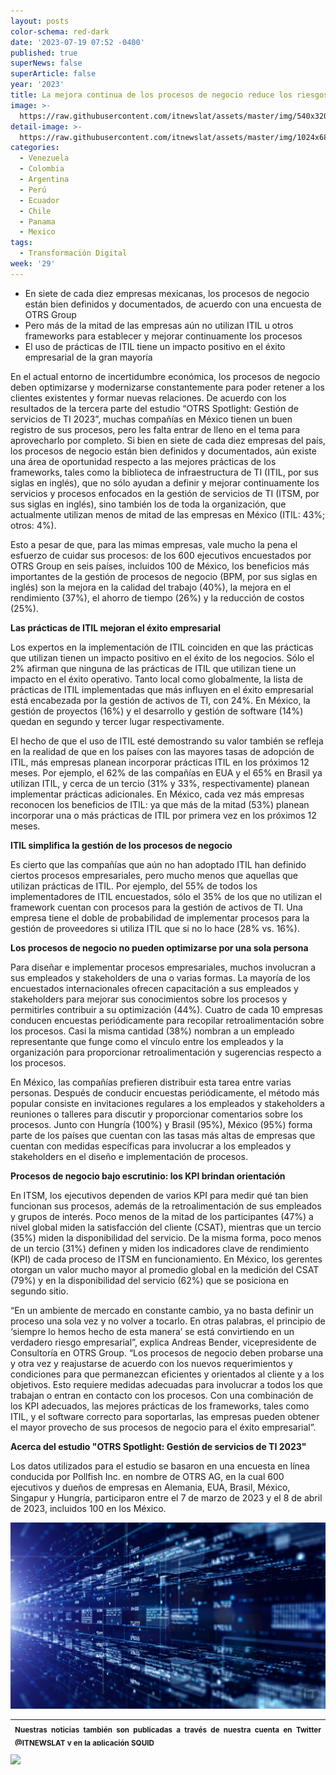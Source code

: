 ```yaml
---
layout: posts
color-schema: red-dark
date: '2023-07-19 07:52 -0400'
published: true
superNews: false
superArticle: false
year: '2023'
title: La mejora continua de los procesos de negocio reduce los riesgos operativos
image: >-
  https://raw.githubusercontent.com/itnewslat/assets/master/img/540x320/autopista-de-informacion-p.jpg
detail-image: >-
  https://raw.githubusercontent.com/itnewslat/assets/master/img/1024x680/autopista-de-informacion-g.jpg
categories:
  - Venezuela
  - Colombia
  - Argentina
  - Perú
  - Ecuador
  - Chile
  - Panama
  - Mexico
tags:
  - Transformación Digital
week: '29'
---
```

- En siete de cada diez empresas mexicanas, los procesos de negocio están bien definidos y documentados, de acuerdo con una encuesta de OTRS Group 
- Pero más de la mitad de las empresas aún no utilizan ITIL u otros frameworks para establecer y mejorar continuamente los procesos
- El uso de prácticas de ITIL tiene un impacto positivo en el éxito empresarial de la gran mayoría 

En el actual entorno de incertidumbre económica, los procesos de negocio deben optimizarse y modernizarse constantemente para poder retener a los clientes existentes y formar nuevas relaciones. De acuerdo con los resultados de la tercera parte del estudio “OTRS Spotlight: Gestión de servicios de TI 2023”, muchas compañías en México tienen un buen registro de sus procesos, pero les falta entrar de lleno en el tema para aprovecharlo por completo. Si bien en siete de cada diez empresas del país, los procesos de negocio están bien definidos y documentados, aún existe una área de oportunidad respecto a las mejores prácticas de los frameworks, tales como la biblioteca de infraestructura de TI (ITIL, por sus siglas en inglés), que no sólo ayudan a definir y mejorar continuamente los servicios y procesos enfocados en la gestión de servicios de TI (ITSM, por sus siglas en inglés), sino también los de toda la organización, que actualmente utilizan menos de mitad de las empresas en México (ITIL: 43%; otros: 4%). 

Esto a pesar de que, para las mimas empresas, vale mucho la pena el esfuerzo de cuidar sus procesos: de los 600 ejecutivos encuestados por OTRS Group en seis países, incluidos 100 de México, los beneficios más importantes de la gestión de procesos de negocio (BPM, por sus siglas en inglés) son la mejora en la calidad del trabajo (40%), la mejora en el rendimiento (37%), el ahorro de tiempo (26%) y la reducción de costos (25%).   

**Las prácticas de ITIL mejoran el éxito empresarial**

Los expertos en la implementación de ITIL coinciden en que las prácticas que utilizan tienen un impacto positivo en el éxito de los negocios. Sólo el 2% afirman que ninguna de las prácticas de ITIL que utilizan tiene un impacto en el éxito operativo. Tanto local como globalmente, la lista de prácticas de ITIL implementadas que más influyen en el éxito empresarial está encabezada por la gestión de activos de TI, con 24%. En México, la gestión de proyectos (16%) y el desarrollo y gestión de software (14%) quedan en segundo y tercer lugar respectivamente.

El hecho de que el uso de ITIL esté demostrando su valor también se refleja en la realidad de que en los países con las mayores tasas de adopción de ITIL, más empresas planean incorporar prácticas ITIL en los próximos 12 meses. Por ejemplo, el 62% de las compañías en EUA y el 65% en Brasil ya utilizan ITIL, y cerca de un tercio (31% y 33%, respectivamente) planean implementar prácticas adicionales. En México, cada vez más empresas reconocen los beneficios de ITIL: ya que más de la mitad (53%) planean incorporar una o más prácticas de ITIL por primera vez en los próximos 12 meses.

**ITIL simplifica la gestión de los procesos de negocio**

Es cierto que las compañías que aún no han adoptado ITIL han definido ciertos procesos empresariales, pero mucho menos que aquellas que utilizan prácticas de ITIL. Por ejemplo, del 55% de todos los implementadores de ITIL encuestados, sólo el 35% de los que no utilizan el framework cuentan con procesos para la gestión de activos de TI. Una empresa tiene el doble de probabilidad de implementar procesos para la gestión de proveedores si utiliza ITIL que si no lo hace (28% vs. 16%). 

**Los procesos de negocio no pueden optimizarse por una sola persona**

Para diseñar e implementar procesos empresariales, muchos involucran a sus empleados y stakeholders de una o varias formas. La mayoría de los encuestados internacionales ofrecen capacitación a sus empleados y stakeholders para mejorar sus conocimientos sobre los procesos y permitirles contribuir a su optimización (44%). Cuatro de cada 10 empresas conducen encuestas periódicamente para recopilar retroalimentación sobre los procesos. Casi la misma cantidad (38%) nombran a un empleado representante que funge como el vínculo entre los empleados y la organización para proporcionar retroalimentación y sugerencias respecto a los procesos.  

En México, las compañías prefieren distribuir esta tarea entre varias personas. Después de conducir encuestas periódicamente, el método más popular consiste en invitaciones regulares a los empleados y stakeholders a reuniones o talleres para discutir y proporcionar comentarios sobre los procesos. Junto con Hungría (100%) y Brasil (95%), México (95%) forma parte de los países que cuentan con las tasas más altas de empresas que cuentan con medidas específicas para involucrar a los empleados y stakeholders en el diseño e implementación de procesos.

**Procesos de negocio bajo escrutinio: los KPI brindan orientación**

En ITSM, los ejecutivos dependen de varios KPI para medir qué tan bien funcionan sus procesos, además de la retroalimentación de sus empleados y grupos de interés. Poco menos de la mitad de los participantes (47%) a nivel global miden la satisfacción del cliente (CSAT), mientras que un tercio (35%) miden la disponibilidad del servicio. De la misma forma, poco menos de un tercio (31%) definen y miden los indicadores clave de rendimiento (KPI) de cada proceso de ITSM en funcionamiento. En México, los gerentes otorgan un valor mucho mayor al promedio global en la medición del CSAT (79%) y en la disponibilidad del servicio (62%) que se posiciona en segundo sitio.

“En un ambiente de mercado en constante cambio, ya no basta definir un proceso una sola vez y no volver a tocarlo. En otras palabras, el principio de ‘siempre lo hemos hecho de esta manera’ se está convirtiendo en un verdadero riesgo empresarial”, explica Andreas Bender, vicepresidente de Consultoría en OTRS Group. “Los procesos de negocio deben probarse una y otra vez y reajustarse de acuerdo con los nuevos requerimientos y condiciones para que permanezcan eficientes y orientados al cliente y a los objetivos. Esto requiere medidas adecuadas para involucrar a todos los que trabajan o entran en contacto con los procesos. Con una combinación de los KPI adecuados, las mejores prácticas de los frameworks, tales como ITIL, y el software correcto para soportarlas, las empresas pueden obtener el mayor provecho de sus procesos de negocio para el éxito empresarial”.  

**Acerca del estudio "OTRS Spotlight: Gestión de servicios de TI 2023"**

Los datos utilizados para el estudio se basaron en una encuesta en línea conducida por Pollfish Inc. en nombre de OTRS AG, en la cual 600 ejecutivos y dueños de empresas en Alemania, EUA, Brasil, México, Singapur y Hungría, participaron entre el 7 de marzo de 2023 y el 8 de abril de 2023, incluidos 100 en los México.

![](https://raw.githubusercontent.com/itnewslat/assets/master/img/540x320/autopista-de-informacion-p.jpg)

<table style="height: 42px;" width="569">
<tbody>
<tr>
<td style="text-align: justify;"><sub><strong>Nuestras noticias también son publicadas a través de nuestra cuenta en Twitter <a href="https://twitter.com/itnewslat?lang=es">@ITNEWSLAT</a> y en la aplicación <a href="https://squidapp.co/en/">SQUID</a></strong></sub></td>
</tr>
</tbody>
</table>

<img src="https://tracker.metricool.com/c3po.jpg?hash=56f88a41e39ab42c063cc51676587a04"/>